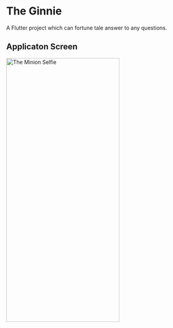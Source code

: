 # The Ginnie

A Flutter project which can fortune tale answer to any questions.

## Applicaton Screen

<img src="https://github.com/Sanjay0907/The-Ginnie/assets/90062803/770c7185-5014-48c3-be71-4b5629432bc9" alt="The Minion Selfie" width="300" height="700">
